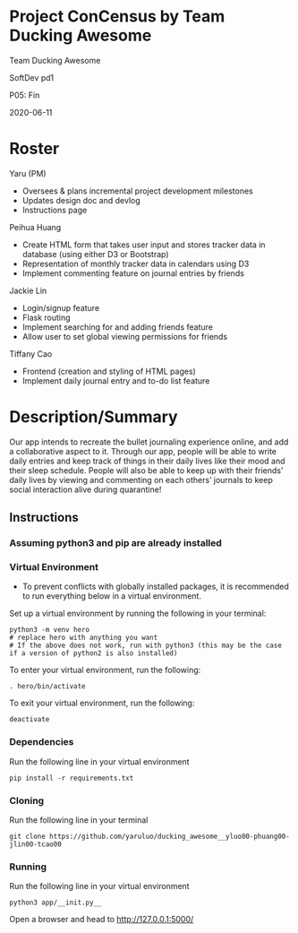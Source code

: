 # Project ConCensus by Team Ducking Awesome


Team Ducking Awesome

SoftDev pd1

P05: Fin

2020-06-11


# Roster
Yaru (PM)
- Oversees & plans incremental project development milestones
- Updates design doc and devlog
- Instructions page

Peihua Huang
- Create HTML form that takes user input and stores tracker data in database (using either D3 or Bootstrap)
- Representation of monthly tracker data in calendars using D3
- Implement commenting feature on journal entries by friends

Jackie Lin
- Login/signup feature
- Flask routing 
- Implement searching for and adding friends feature
- Allow user to set global viewing permissions for friends 

Tiffany Cao
- Frontend (creation and styling of HTML pages)
- Implement daily journal entry and to-do list feature


# Description/Summary

Our app intends to recreate the bullet journaling experience online, and add a collaborative aspect to it. Through our app, people will be able to write daily entries and keep track of things in their daily lives like their mood and their sleep schedule. People will also be able to keep up with their friends’ daily lives by viewing and commenting on each others’ journals to keep social interaction alive during quarantine! 

## Instructions

### Assuming python3 and pip are already installed

### Virtual Environment

- To prevent conflicts with globally installed packages, it is recommended to run everything below in a virtual environment.

Set up a virtual environment by running the following in your terminal:

```shell
python3 -m venv hero
# replace hero with anything you want
# If the above does not work, run with python3 (this may be the case if a version of python2 is also installed)
```

To enter your virtual environment, run the following:

```shell
. hero/bin/activate
```

To exit your virtual environment, run the following:

```shell
deactivate
```

### Dependencies

Run the following line in your virtual environment

```shell
pip install -r requirements.txt
```

### Cloning

Run the following line in your terminal

```shell
git clone https://github.com/yaruluo/ducking_awesome__yluo00-phuang00-jlin00-tcao00
```

### Running

Run the following line in your virtual environment

```shell
python3 app/__init.py__
```

Open a browser and head to <http://127.0.0.1:5000/>
